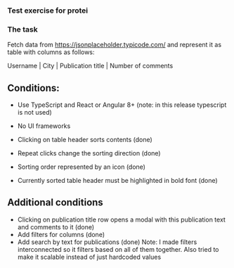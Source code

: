 ### Test exercise for protei


### The task

Fetch data from https://jsonplaceholder.typicode.com/ and represent it as table
with columns as follows:

Username | City | Publication title | Number of comments


## Conditions:

 - Use TypeScript and React or Angular 8+ (note: in this release typescript is not used)
 - No UI frameworks

 - Clicking on table header sorts contents (done)
 - Repeat clicks change the sorting direction (done)
 - Sorting order represented by an icon (done)
 - Currently sorted table header must be highlighted in bold font (done)

## Additional conditions
- Clicking on publication title row opens a modal with this publication text and comments to it (done)
- Add filters for columns (done)
- Add search by text for publications (done)
Note: I made filters interconnected so it filters based on all of them together.
Also tried to make it scalable instead of just hardcoded values
